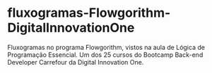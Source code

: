 # fluxogramas-Flowgorithm-DigitalInnovationOne

Fluxogramas no programa Flowgorithm, vistos na aula de Lógica de Programação Essencial.
Um dos 25 cursos do Bootcamp Back-end Developer Carrefour da Digital Innovation One.
